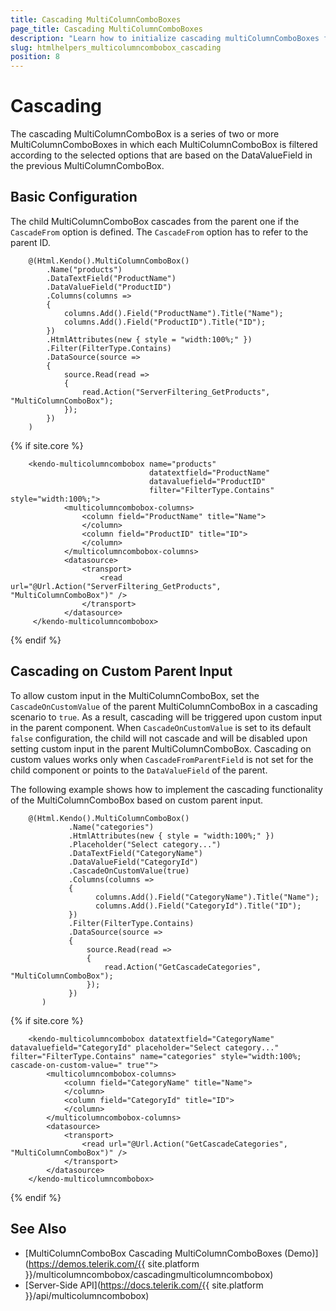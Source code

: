 ```yaml
---
title: Cascading MultiColumnComboBoxes
page_title: Cascading MultiColumnComboBoxes
description: "Learn how to initialize cascading multiColumnComboBoxes for the Telerik UI {{ site.framework }}."
slug: htmlhelpers_multicolumncombobox_cascading
position: 8
---
```


# Cascading 

The cascading MultiColumnComboBox is a series of two or more MultiColumnComboBoxes in which each MultiColumnComboBox is filtered according to the selected options that are based on the DataValueField in the previous MultiColumnComboBox.

## Basic Configuration

The child MultiColumnComboBox cascades from the parent one if the `CascadeFrom` option is defined. The `CascadeFrom` option has to refer to the parent ID.

```HtmlHelper
    @(Html.Kendo().MultiColumnComboBox()
        .Name("products")
        .DataTextField("ProductName")
        .DataValueField("ProductID")
        .Columns(columns =>
        {
            columns.Add().Field("ProductName").Title("Name");
            columns.Add().Field("ProductID").Title("ID");
        })
        .HtmlAttributes(new { style = "width:100%;" })
        .Filter(FilterType.Contains)
        .DataSource(source =>
        {
            source.Read(read =>
            {
                read.Action("ServerFiltering_GetProducts", "MultiColumnComboBox");
            });
        })
    )
```
{% if site.core %}
```TagHelper
    <kendo-multicolumncombobox name="products"
                               datatextfield="ProductName"
                               datavaluefield="ProductID"
                               filter="FilterType.Contains" style="width:100%;">
            <multicolumncombobox-columns>
                <column field="ProductName" title="Name">
                </column>
                <column field="ProductID" title="ID">
                </column>
            </multicolumncombobox-columns>
            <datasource>
                <transport>
                    <read url="@Url.Action("ServerFiltering_GetProducts", "MultiColumnComboBox")" />
                </transport>
            </datasource>
     </kendo-multicolumncombobox>
```
{% endif %}

## Cascading on Custom Parent Input 

To allow custom input in the MultiColumnComboBox, set the `CascadeOnCustomValue` of the parent MultiColumnComboBox in а cascading scenario to `true`. As a result, cascading will be triggered upon custom input in the parent component. When `CascadeOnCustomValue` is set to its default `false` configuration, the child will not cascade and will be disabled upon setting custom input in the parent MultiColumnComboBox. Cascading on custom values works only when `CascadeFromParentField` is not set for the child component or points to the `DataValueField` of the parent.

The following example shows how to implement the cascading functionality of the MultiColumnComboBox based on custom parent input. 

```HtmlHelper
	@(Html.Kendo().MultiColumnComboBox()
             .Name("categories")
             .HtmlAttributes(new { style = "width:100%;" })
             .Placeholder("Select category...")
             .DataTextField("CategoryName")
             .DataValueField("CategoryId")
             .CascadeOnCustomValue(true)
             .Columns(columns =>
             {
                   columns.Add().Field("CategoryName").Title("Name");
                   columns.Add().Field("CategoryId").Title("ID");
             })
             .Filter(FilterType.Contains)
             .DataSource(source =>
             {
                 source.Read(read =>
                 {
                     read.Action("GetCascadeCategories", "MultiColumnComboBox");
                 });
             })
       )
```
{% if site.core %}
```TagHelper
	<kendo-multicolumncombobox datatextfield="CategoryName" datavaluefield="CategoryId" placeholder="Select category..." filter="FilterType.Contains" name="categories" style="width:100%; cascade-on-custom-value=" true"">
        <multicolumncombobox-columns>
            <column field="CategoryName" title="Name">
            </column>
            <column field="CategoryId" title="ID">
            </column>
        </multicolumncombobox-columns>
        <datasource>
            <transport>
                <read url="@Url.Action("GetCascadeCategories", "MultiColumnComboBox")" />
            </transport>
        </datasource>
    </kendo-multicolumncombobox>
```
{% endif %}

## See Also

* [MultiColumnComboBox Cascading MultiColumnComboBoxes (Demo)](https://demos.telerik.com/{{ site.platform }}/multicolumncombobox/cascadingmulticolumncombobox)
* [Server-Side API](https://docs.telerik.com/{{ site.platform }}/api/multicolumncombobox)